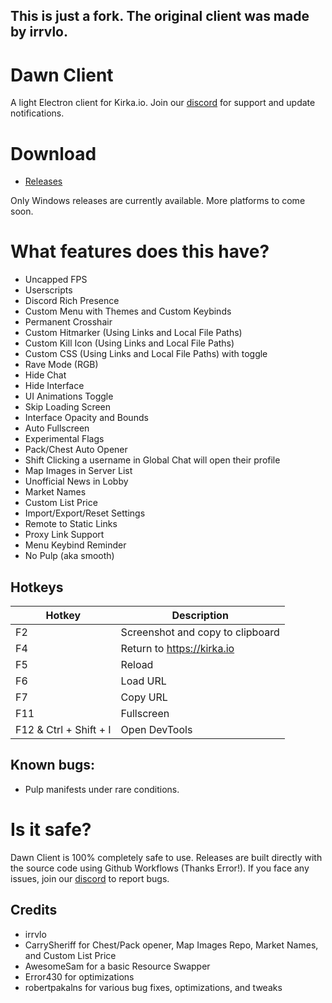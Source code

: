 ## This is just a fork. The original client was made by irrvlo.

# Dawn Client

A light Electron client for Kirka.io. Join our [discord](https://discord.gg/VsMEQ3HWs2) for support and update notifications.

# Download

- [Releases](https://github.com/zVipexx/dawn-client/releases)

Only Windows releases are currently available. More platforms to come soon.
# What features does this have?

- Uncapped FPS
- Userscripts
- Discord Rich Presence
- Custom Menu with Themes and Custom Keybinds
- Permanent Crosshair
- Custom Hitmarker (Using Links and Local File Paths)
- Custom Kill Icon (Using Links and Local File Paths)
- Custom CSS (Using Links and Local File Paths) with toggle
- Rave Mode (RGB)
- Hide Chat
- Hide Interface
- UI Animations Toggle
- Skip Loading Screen
- Interface Opacity and Bounds
- Auto Fullscreen
- Experimental Flags
- Pack/Chest Auto Opener
- Shift Clicking a username in Global Chat will open their profile
- Map Images in Server List
- Unofficial News in Lobby
- Market Names
- Custom List Price
- Import/Export/Reset Settings
- Remote to Static Links
- Proxy Link Support
- Menu Keybind Reminder
- No Pulp (aka smooth)

## Hotkeys
| Hotkey | Description |
| ------ | ----------- |
| F2 | Screenshot and copy to clipboard |
| F4 | Return to https://kirka.io |
| F5 | Reload |
| F6 | Load URL |
| F7 | Copy URL |
| F11 | Fullscreen |
| F12 & Ctrl + Shift + I | Open DevTools |

## Known bugs:
- Pulp manifests under rare conditions. 

# Is it safe?

Dawn Client is 100% completely safe to use. Releases are built directly with the source code using Github Workflows (Thanks Error!). If you face any issues, join our [discord](https://discord.gg/VsMEQ3HWs2) to report bugs.

## Credits

- irrvlo
- CarrySheriff for Chest/Pack opener, Map Images Repo, Market Names, and Custom List Price
- AwesomeSam for a basic Resource Swapper
- Error430 for optimizations
- robertpakalns for various bug fixes, optimizations, and tweaks
